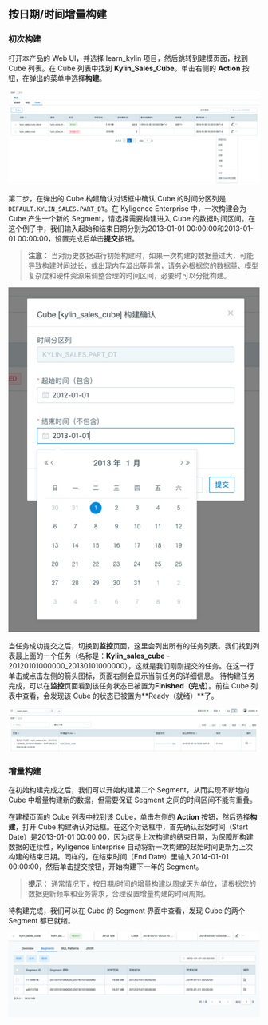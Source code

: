## 按日期/时间增量构建


### 初次构建

打开本产品的 Web UI，并选择 learn_kylin 项目，然后跳转到建模页面，找到 Cube 列表。在 Cube 列表中找到 **Kylin_Sales_Cube**。单击右侧的 **Action** 按钮，在弹出的菜单中选择**构建**。

![](images/buildcube_0.png)

第二步，在弹出的 Cube 构建确认对话框中确认 Cube 的时间分区列是 `DEFAULT.KYLIN_SALES.PART_DT`。在 Kyligence Enterprise 中，一次构建会为 Cube 产生一个新的 Segment，请选择需要构建进入 Cube 的数据时间区间。在这个例子中，我们输入起始和结束日期分别为2013-01-01 00:00:00和2013-01-01 00:00:00，设置完成后单击**提交**按钮。

> **注意：** 当对历史数据进行初始构建时，如果一次构建的数据量过大，可能导致构建时间过长，或出现内存溢出等异常，请务必根据您的数据量、模型复杂度和硬件资源来调整合理的时间区间，必要时可以分批构建。

![](images/buildcube_1.png)

当任务成功提交之后，切换到**监控**页面，这里会列出所有的任务列表。我们找到列表最上面的一个任务（名称是：**Kylin_sales_cube** - 20120101000000_20130101000000），这就是我们刚刚提交的任务。在这一行单击或点击左侧的箭头图标，页面右侧会显示当前任务的详细信息。
待构建任务完成，可以在**监控**页面看到该任务状态已被置为**Finished（完成）**。前往 Cube 列表中查看，会发现该 Cube 的状态已被置为**Ready（就绪）**了。

![](images/buildcube_2.png)



### 增量构建

在初始构建完成之后，我们可以开始构建第二个 Segment，从而实现不断地向 Cube 中增量构建新的数据，但需要保证 Segment 之间的时间区间不能有重叠。

在建模页面的 Cube 列表中找到该 Cube，单击右侧的 **Action** 按钮，然后选择**构建**，打开 Cube 构建确认对话框。在这个对话框中，首先确认起始时间（Start Date）是2013-01-01 00:00:00，因为这是上次构建的结束日期，为保障所构建数据的连续性，Kyligence Enterprise 自动将新一次构建的起始时间更新为上次构建的结束日期。同样的，在结束时间（End Date）里输入2014-01-01 00:00:00，然后单击提交按钮，开始构建下一年的 Segment。

> **提示**： 通常情况下，按日期/时间的增量构建以周或天为单位，请根据您的数据更新频率和业务需求，合理设置增量构建的时间周期。

待构建完成，我们可以在 Cube 的 Segment 界面中查看，发现 Cube 的两个 Segment 都已就绪。

![](images/buildcube_3.png)



